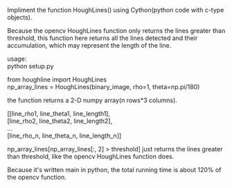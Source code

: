 Impliment the function HoughLines() using Cython(python code with c-type objects).

Because the opencv HoughLines function only returns the lines greater than threshold, this function here returns all the lines 
detected and their accumulation, which may represent the length of the line.

usage:     
python setup.py    
    
from houghline import HoughLines               
np_array_lines = HoughLines(binary_image, rho=1, theta=np.pi/180)                 

the function returns a 2-D numpy array(n rows*3 columns).   
    
[[line_rho1, line_theta1, line_length1],   
 [line_rho2, line_theta2, line_length2],    
 ...     
 [line_rho_n, line_theta_n, line_length_n]]     
 
np_array_lines[np_array_lines[:, 2] > threshold] just returns the lines greater than threshold, like the opencv HoughLines
function does.

Because it's written main in python, the total running time is about 120% of the opencv function.
